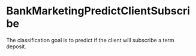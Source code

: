 # BankMarketingPredictClientSubscribe
The classification goal is to predict if the client will subscribe a term deposit.
